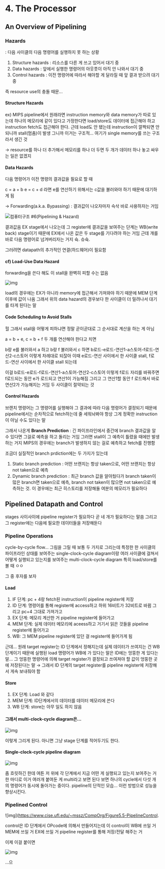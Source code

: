 # 4. The Processor

## An Overview of Pipelining

### Hazards

: 다음 사이클의 다음 명령어를 실행하지 못 하는 상황

1. Structure hazards
   : 리소스를 다른 게 쓰고 있어서 대기 중
2. Data hazards
   : 앞에서 실행한 명령어의 아웃풋이 아직 안 나와서 대기 중
3. Control hazards
   : 이전 명령어에 따라서 해야할 게 달라질 때 앞 결과 받으려 대기 중

즉 resource use의 충돌 때문...



#### Structure Hazards

ex) MIPS pipeline에서 원래라면 instruction memory와 data memory가 따로 있는데 하나의 메모리에 같이 있다고 가정한다면 load/store도 데이터에 접근해야 하고 instruction fetch도 접근해야 한다. 근데 load도 안 됐는데 instruction이 깔짝되면 안 되니까 stall(멈춤)이 발생 그니까 이거는 구조적... 여기가 single memory를 쓰는 구조라서 생긴 것

&rarr; resource를 하나 더 추가해서 메모리를 하나 더 두면 두 개가 데이터 하나 놓고 싸우는 일은 없겠지



#### Data Hazards

다음 명령어가 이전 명령의 결과값을 필요로 할 때

c = a + b
e = c + d 라면 e를 연산하기 위해서는 c값을 불러와야 하기 때문에 대기하게 됨

&rarr; Forwarding(a.k.a. Bypassing)
: 결과값이 나오자마자 슥삭 바로 사용하자는 거임

![컴퓨터구조 #6(Pipelining & Hazard)](https://media.vlpt.us/images/leejaehyuck9/post/ce3d27c7-20a7-428e-b4d4-f8bda4ea10df/image.png)

결과값음 EX stage에서 나오는데 그 register에 결과값을 보여주는 단계는 WB(write back) stage이기 때문에 EX에서 나온 값은 두 stage를 기다려야 하는 거임 근데 걔를 바로 다음 명령어로 넘겨버리자는 거지 슉. 슈슉.

그러려면 datapath의 추가적인 연결(하드웨어)이 필요함



#### cf) Load-Use Data Hazard

forwarding을 쓴다 해도 이 stall을 완벽히 피할 수는 없음

![img](https://image-hosting.zhangjc.tech/ghost/content/images/2019/06/2894104957.png)

load의 경우에는 EX가 아니라 memory에 접근해서 가져와야 하기 때문에 MEM 단계 이후에 값이 나옴 그래서 위의 data hazard의 경우보다 한 사이클이 더 밀려나서 대기를 타게 된다는 말



#### Code Scheduling to Avoid Stalls

헐 그래서 stall을 어떻게 피하냐면 정말 곧이곧대로 그 순서대로 계산을 하는 게 아님

a = b + e, c = b + f 두 개를 연산해야 한다고 치면

b랑 e를 불러와서 a 하고 b랑 f 불러와서 c 하면 b로드-e로드-연산1-a스토어-f로드-연산2-c스토어 이렇게 차례대로 되잖아 이때 e로드-연산 사이에서 한 사이클 stall, f로드-연산 사이에서 한 사이클 stall 되는데

이걸   b로드-e로드-f로드-연산1-a스토어-연산2-c스토어 이렇게 f로드 자리를 바꿔주면 f로드되는 동안 e가 로드되고 연산1이 가능해짐 그리고 그 연산1할 동안 f 로드해서 바로 연산2가 가능해지는 거임 두 사이클이 절약되는 것



#### Control Hazards

브랜치 명령어는 그 명령어를 실행해야 그 결과에 따라 다음 명령어가 결정되기 때문에 pipeline에서는 순차적으로 fetch하는데 줄 세워놔봐야 항상 그게 정확한 instruction이 아닐 수도 있다는 말

그래서 나온게 **Branch Prediction**
: 긴 파이프라인에서 중간에 branch 결과값을 알 수 있다면 그걸로 예측을 하고 돌리는 거임 그러면 stall이 그 예측이 틀렸을 때에만 발생하는 거지 MIPS의 경우에는 branch가 발생하지 않는 걸로 예측하고 fetch를 진행함

조금더 실질적인 branch prdiction에는 두 가지가 있는데

1. Static branch prediction
   : 어떤 브랜치는 항상 taken으로, 어떤 브랜치는 항상 not taken으로 예측
2. Dynamic branch prediction
   : 최근 branch 값을 알아뒀다가 branch taken이 많은 branch면 taken으로 예측, branch not taken이 많으면 not taken으로 예측하는 것. 이 경우에는 최근 히스토리를 저장해둘 여분의 메모리가 필요하다



## Pipelined Datapath and Control

stages 사이사이에 pipeline register가 필요하다 곧 네 개가 필요하다는 말씀
그리고 그 register에는 다음에 필요한 데이터들을 저장해둔다



### Pipeline Operations

cycle-by-cycle flow... 그림을 그릴 때 보통 두 가지로 그리는데 특정한 한 사이클의 파이프라인 상태를 보여주는 single-clock-cycle diagram이랑 여러 사이클에 걸쳐서 어떻게 실행되고 있는지를 보여주는 multi-clock-cycle diagram 특히 load/store를 볼 때 ㅇㅇ

그 중 후자를 보자

#### Load

1. IF 단계: pc + 4랑 fetch된 instruction이 pipeline register에 저장
2. ID 단계: 명령어를 통해 register에 access하고 하위 16비트가 32비트로 바뀜 그리고 pc+4 그대로 가져가고
3. EX 단계: 메모리 계산한 거 pipeline register에 들어가고
4. MEM 단계: 실제 데이터 메모리에 aceess하고 거기서 읽은 것들을 pipeline register에 들어가고 
5. WB: 그 MEM pipeline register에 있던 걸 register에 들어가게 됨

근데... 원래 target register는 ID 단계에서 정해지는데 실제 데이터가 쓰여지는 건 WB단계이기 때문에 실행된 load 명령어가 WB에 가 있다는 말은 ID에는 엉뚱한 게 있다는 말... 그 엉뚱한 명령어에 의해 target register가 결정되고 쓰여져야 할 값이 엉뚱한 곳에 저장된다는 말
&rarr; 그래서 ID 단계의 target register를 pipeline register에 저장해서 게속 보내줘야 함



#### Store

1. EX 단계: Load 와 같다
2. MEM 단계: ID단계에서의 데이터를 데이터 메모리에 쓴다
3. WB 단계: store는 아무 일도 하지 않음



#### 그래서 multi-clock-cycle diagram은...

![img](https://i.stack.imgur.com/XnKKi.png)

이렇게 그리게 된다. 아니면 그냥 stage 단계를 적어두기도 한다.



#### Single-clock-cycle pipeline diagram

![img](https://media.vlpt.us/images/slchoi/post/906162a7-fead-4ca1-ba80-b7e9e4943c8d/image.png)

좀 흐릿하긴 한데 여튼 저 위에 각 단계에서 지금 어떤 게 실행되고 있는지 보여주는 거 한 마디로 이거 여러개 붙여둔 게 multi라고 보면 된다
보면 하나의 cycle에서 다섯 개의 명령어가 동시에 돌아가는 중이다.  pipeline의 단적인 모습... 이런 방법으로 성능을 향상시킨다. 



### Pipelined Control

![img](https://www.cise.ufl.edu/~mssz/CompOrg/Figure5.5-PipelineControl.

control은 ID 단계에서 OPcode에 의해서 만들어지는데 이 control이 WB에 쓰일 거 MEM에 쓰일 거 EX에 쓰일 거 pipeline register를 통해 저장/전달 해주는 거

이제 이걸 붙이면

![img](https://blog.kakaocdn.net/dn/w8cLV/btq5uHoyvBh/nCeNYdG9eMM23k09QjLFWk/img.png)

...으
